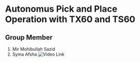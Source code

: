 # Autonomus Pick and Place Operation with TX60 and TS60
## Group Member
1. Mir Mohibullah Sazid
2. Syma Afsha
![Video Link](https://youtu.be/vdgqzP0dQt0?si=_aueHWwCW_xJMu5H)
